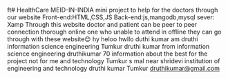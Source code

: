ft# HealthCare
MEID-IN-INDIA mini project
to help for the doctors through our website
Front-end:HTML,CSS,JS
Back-end:js,mangodb,mysql
sever: Xamp 
Through this website doctor and patient can be peer to peer connection thorough online
one who unable to attend in offline they can go through with these website😊
hy heloo hwllo duthi kumar
am druthi
information science engineering Tumkur 
druthi kumar from information science engineering  druthikumar 70 information about the best for the project not for me and technology Tumkur s mal near shridevi institution of engineering and technology 
druthi kumar Tumkur 
druthikumar@gmail.com
